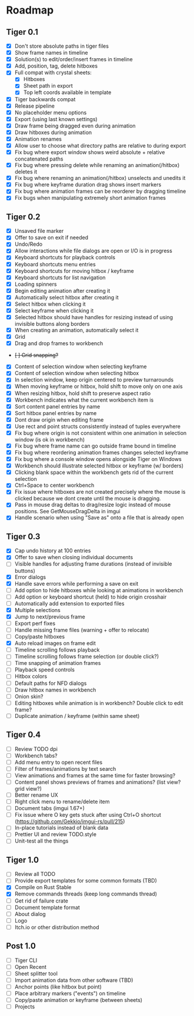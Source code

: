 
# Roadmap

## Tiger 0.1
- [x] Don't store absolute paths in tiger files
- [x] Show frame names in timeline
- [x] Solution(s) to edit/order/insert frames in timeline
- [x] Add, position, tag, delete hitboxes
- [x] Full compat with crystal sheets:
	- [x] Hitboxes
	- [x] Sheet path in export
	- [x] Top left coords available in template
- [x] Tiger backwards compat
- [x] Release pipeline
- [x] No placeholder menu options
- [x] Export (using last known settings)
- [x] Draw frame being dragged even during animation
- [x] Draw hitboxes during animation
- [x] Animation renames
- [x] Allow user to choose what directory paths are relative to during export
- [x] Fix bug where export window shows weird absolute + relative concatenated paths
- [x] Fix bug where pressing delete while renaming an animation(/hitbox) deletes it
- [x] Fix bug where renaming an animation(/hitbox) unselects and unedits it
- [x] Fix bug where keyframe duration drag shows insert markers
- [x] Fix bug where animation frames can be reorderer by dragging timeline
- [x] Fix bugs when manipulating extremely short animation frames

## Tiger 0.2
- [x] Unsaved file marker
- [x] Offer to save on exit if needed
- [x] Undo/Redo
- [x] Allow interactions while file dialogs are open or I/O is in progress
- [x] Keyboard shortcuts for playback controls
- [x] Keyboard shortcuts menu entries
- [x] Keyboard shortcuts for moving hitbox / keyframe
- [x] Keyboard shortcuts for list navigation
- [x] Loading spinners
- [x] Begin editing animation after creating it
- [x] Automatically select hitbox after creating it
- [x] Select hitbox when clicking it
- [x] Select keyframe when clicking it
- [x] Selected hitbox should have handles for resizing instead of using invisible buttons along borders
- [x] When creating an animation, automatically select it
- [x] Grid
- [x] Drag and drop frames to workbench
- ~~[ ] Grid snapping?~~
- [x] Content of selection window when selecting keyframe
- [x] Content of selection window when selecting hitbox
- [x] In selection window, keep origin centered to preview turnarounds
- [x] When moving keyframe or hitbox, hold shift to move only on one axis
- [x] When resizing hitbox, hold shift to preserve aspect ratio
- [x] Workbench indicates what the current workbench item is
- [x] Sort content panel entries by name
- [x] Sort hitbox panel entries by name
- [x] Dont draw origin when editing frame
- [x] Use rect and point structs consistently instead of tuples everywhere
- [x] Fix bug where origin is not consistent within one animation in selection window (is ok in workbench)
- [x] Fix bug where frame name can go outside frame bound in timeline
- [x] Fix bug where reordering animation frames changes selected keyframe
- [x] Fix bug where a console window opens alongside Tiger on Windows
- [x] Workbench should illustrate selected hitbox or keyframe (w/ borders)
- [x] Clicking blank space within the workbench gets rid of the current selection
- [x] Ctrl+Space to center workbench
- [x] Fix issue where hitboxes are not created precisely where the mouse is clicked because we dont create until the mouse is dragging.
- [x] Pass in mouse drag deltas to drag/resize logic instead of mouse positions. See GetMouseDragDelta in imgui
- [x] Handle scenario when using "Save as" onto a file that is already open

## Tiger 0.3
- [x] Cap undo history at 100 entries
- [x] Offer to save when closing individual documents
- [ ] Visible handles for adjusting frame durations (instead of invisible buttons)
- [x] Error dialogs
- [x] Handle save errors while performing a save on exit
- [ ] Add option to hide hitboxes while looking at animations in workbench
- [ ] Add option or keyboard shortcut (held) to hide origin crosshair
- [ ] Automatically add extension to exported files
- [x] Multiple selections
- [x] Jump to next/previous frame
- [ ] Export perf fixes
- [ ] Handle missing frame files (warning + offer to relocate)
- [ ] Copy/paste hitboxes
- [x] Auto reload images on frame edit
- [ ] Timeline scrolling follows playback
- [ ] Timeline scrolling follows frame selection (or double click?)
- [ ] Time snapping of animation frames
- [ ] Playback speed controls
- [ ] Hitbox colors
- [ ] Default paths for NFD dialogs
- [ ] Draw hitbox names in workbench
- [ ] Onion skin?
- [ ] Editing hitboxes while animation is in workbench? Double click to edit frame?
- [ ] Duplicate animation / keyframe (within same sheet)

## Tiger 0.4
- [ ] Review TODO dpi
- [ ] Workbench tabs?
- [ ] Add menu entry to open recent files
- [ ] Filter of frames/animations by text search
- [ ] View animations and frames at the same time for faster browsing?
- [ ] Content panel shows previews of frames and animations? (list view? grid view?)
- [ ] Better rename UX
- [ ] Right click menu to rename/delete item
- [ ] Document tabs (imgui 1.67+)
- [ ] Fix issue where O key gets stuck after using Ctrl+O shortcut (https://github.com/Gekkio/imgui-rs/pull/215)
- [ ] In-place tutorials instead of blank data
- [ ] Prettier UI and review TODO.style
- [ ] Unit-test all the things

## Tiger 1.0
- [ ] Review all TODO
- [ ] Provide export templates for some common formats (TBD)
- [x] Compile on Rust Stable
- [x] Remove commands threads (keep long commands thread)
- [ ] Get rid of failure crate
- [ ] Document template format
- [ ] About dialog
- [ ] Logo
- [ ] Itch.io or other distribution method

## Post 1.0
- [ ] Tiger CLI
- [ ] Open Recent
- [ ] Sheet splitter tool
- [ ] Import animation data from other software (TBD)
- [ ] Anchor points (like hitbox but point)
- [ ] Place arbitrary markers ("events") on timeline
- [ ] Copy/paste animation or keyframe (between sheets)
- [ ] Projects
